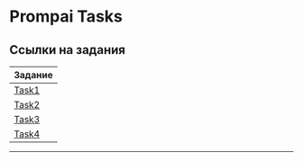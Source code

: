 # Prompai Tasks


## Ссылки на задания


| Задание                  |
|--------------------------|
| [Task1](task1/README.md) |
| [Task2](task2/README.md) |
| [Task3](task3/README.md) |
| [Task4](task4/README.md) |

---
